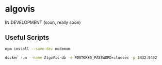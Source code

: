 # algovis

IN DEVELOPMENT (soon, really soon)

## Useful Scripts

```bash
npm install --save-dev nodemon

docker run --name AlgoVis-db -e POSTGRES_PASSWORD=cluesec -p 5432:5432 -d postgres
```
